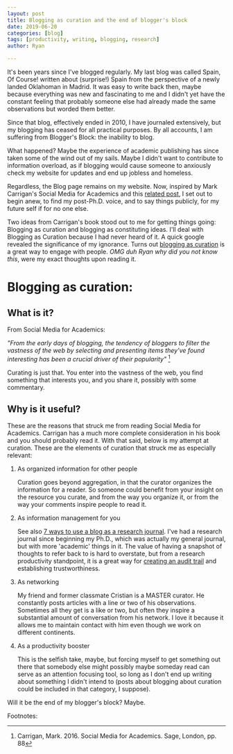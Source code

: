 ```yaml
---
layout: post
title: Blogging as curation and the end of blogger's block
date: 2019-06-20
categories: [blog]
tags: [productivity, writing, blogging, research]
author: Ryan

---
```


It's been years since I've blogged regularly. My last blog was called Spain, Of Course! written about (surprise!) Spain from the perspective of a newly landed Oklahoman in Madrid. It was easy to write back then, maybe because everything was new and fascinating to me and I didn't yet have the constant feeling that probably someone else had already made the same observations but worded them better.

Since that blog, effectively ended in 2010, I have journaled extensively, but my blogging has ceased for all practical purposes. By all accounts, I am suffering from Blogger's Block: the inability to blog.

What happened? Maybe the experience of academic publishing has since taken some of the wind out of my sails. Maybe I didn't want to contribute to information overload, as if blogging would cause someone to anxiously check my website for updates and end up jobless and homeless.

Regardless, the Blog page remains on my website. Now, inspired by Mark Carrigan's Social Media for Academics and this <a href="http://sociologicalimagination.org/archives/16156">related post</a>, I set out to begin anew, to find my post-Ph.D. voice, and to say things publicly, for my future self if for no one else.

Two ideas from Carrigan's book stood out to me for getting things going: Blogging as curation and blogging as constituting ideas. I'll deal with Blogging as Curation because I had never heard of it. A quick google revealed the significance of my ignorance. Turns out <a href="https://blogs.constantcontact.com/use-content-curation/">blogging as curation</a> is a great way to engage with people. *OMG duh Ryan why did you not know this*, were my exact thoughts upon reading it.

# Blogging as curation:

## What is it?


From Social Media for Academics:

*"From the early days of blogging, the tendency of bloggers to filter the vastness of the web by selecting and presenting items they've found interesting has been a crucial driver of their popularity"* [^fn1]

Curating is just that. You enter into the vastness of the web, you find something that interests you, and you share it, possibly with some commentary.

## Why is it useful?

These are the reasons that struck me from reading Social Media for Academics. Carrigan has a much more complete consideration in his book and you should probably read it. With that said, below is my attempt at curation. These are the elements of curation that struck me as especially relevant:

<ol>
<li>As organized information for other people</li>

Curation goes beyond aggregation, in that the curator organizes the information for a reader. So someone could benefit from your insight on the resource you curate, and from the way you organize it, or from the way your comments inspire people to read it.

<li>As information management for you</li>

See also <a href="http://sociologicalimagination.org/archives/16156">7 ways to use a blog as a research journal</a>. I've had a research journal since beginning my Ph.D., which was actually my general journal, but with more 'academic' things in it. The value of having a snapshot of thoughts to refer back to is hard to overstate, but from a research productivity standpoint, it is a great way for <a href="https://journals.sagepub.com/doi/pdf/10.1177/1609406917733847">creating an audit trail</a> and establishing trustworthiness.

<li>As networking</li>

My friend and former classmate Cristian is a MASTER curator. He constantly posts articles with a line or two of his observations. Sometimes all they get is a like or two, but often they inspire a substantial amount of conversation from his network. I love it because it allows me to maintain contact with him even though we work on different continents.

<li> As a productivity booster</li>

This is the selfish take, maybe, but forcing myself to get something out there that somebody else might possibly maybe someday read can serve as an attention focusing tool, so long as I don't end up writing about something I didn't intend to (posts about blogging about curation could be included in that category, I suppose).
</ol>


Will it be the end of my blogger's block? Maybe. 

Footnotes:

[^fn1]: Carrigan, Mark. 2016. Social Media for Academics. Sage, London, pp. 88
